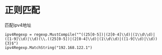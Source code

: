 # 正则匹配

匹配ipv4地址

```golang
ipv4Regexp = regexp.MustCompile("^((25[0-5])|(2[0-4]\\d)|(1\\d\\d)|([1-9]\\d)|\\d)(\\.((25[0-5])|(2[0-4]\\d)|(1\\d\\d)|([1-9]\\d)|\\d)){3}$")
ipv4Regexp.MatchString("192.168.122.1")
```

